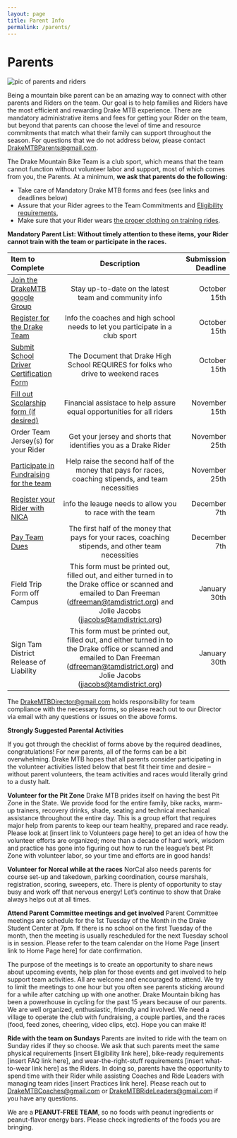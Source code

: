 ```yaml
---
layout: page
title: Parent Info
permalink: /parents/
---
```

# Parents

![pic of parents and riders]({{site.baseurl}}/images/parents-riders.jpg)

Being a mountain bike parent can be an amazing way to connect with other parents and Riders on the team.  Our goal is to help families and Riders have the most efficient and rewarding Drake MTB experience.  There are mandatory administrative items and fees for getting your Rider on the team, but beyond that parents can choose the level of time and resource commitments that match what their family can support throughout the season.  For questions that we do not address below, please contact <DrakeMTBParents@gmail.com>.

The Drake Mountain Bike Team is a club sport, which means that the team cannot function without volunteer labor and support, most of which comes from you, the Parents.  At a minimum, **we ask that parents do the following:**

 * Take care of Mandatory Drake MTB forms and fees (see links and deadlines below)
 *  Assure that your Rider agrees to the Team Commitments and [Eligibility requirements]({{site.baseurl}}/eligibility),
 *  Make sure that your Rider wears [the proper clothing on training rides]({{site.baseurl}}/images/what_to_wear_v2.pdf).  


**Mandatory Parent List: Without timely attention to these items, your Rider cannot train with the team or participate in the races.**

| Item to Complete  | Description  | Submission Deadline |
|:------------- |:---------------:| -------------:|
| [Join the DrakeMTB google Group](https://docs.google.com/forms/d/e/1FAIpQLScCDynLJepyBTFAzqfZI9dTpCWTGCgzkQdhY0TSY6LIkXKXKg/viewform) | Stay up-to-date on the latest team and community info |         October 15th |
| [Register for the Drake Team](https://docs.google.com/forms/d/e/1FAIpQLSeeRteOoGFZ9LBc6l9TrZnWuFevB70yp5xl9nxQIs3ugJve-w/viewform)     | Info the coaches and high school needs to let you participate in a club sport | October 15th |
| [Submit School Driver Certification Form](http://www.tamdistrict.org/cms/lib8/CA01000875/Centricity/Domain/325/E3541.1_Rev_073007.pdf) | The Document that Drake High School REQUIRES for folks who drive to weekend races | October 15th |
| [Fill out Scolarship form (if desired)](https://docs.google.com/forms/d/e/1FAIpQLSdd3IXLRt7DjZA4b9HYtpFRuBuZxHeauVNy6z78pcf1DUENLg/viewform) | Financial assistace to help assure equal opportunities for all riders |  November 15th |
| Order Team Jersey(s) for your Rider | Get your jersey and shorts that identifies you as a Drake Rider | November 25th |
| [Participate in Fundraising for the team](https://docs.google.com/forms/d/e/1FAIpQLSeC3NrhYtwYJ044HFWuzhUFuL3G3GYCEl7F-FgB11odD1TEjA/viewform) | Help raise the second half of the money that pays for races, coaching stipends, and team necessities | November 25th |
| [Register your Rider with NICA](https://pitzone.nationalmtb.org/riders) | info the leauge needs to allow you to race with the team |            December 7th |
| [Pay Team Dues](https://docs.google.com/forms/d/e/1FAIpQLSdGmI-vk2ad8dLRt2BA0XTWm1Cj1EHjzog01pnGqr3qLIEOgA/viewform ) | The first half of the money that pays for your races, coaching stipends, and other team necessities | December 7th |
| Field Trip Form off Campus | This form must be printed out, filled out, and either turned in to the Drake office or scanned and emailed to Dan Freeman (dfreeman@tamdistrict.org) and Jolie Jacobs  (jjacobs@tamdistrict.org) | January 30th |
| Sign Tam District Release of Liability | This form must be printed out, filled out, and either turned in to the Drake office or scanned and emailed to Dan Freeman (dfreeman@tamdistrict.org) and Jolie Jacobs  (jjacobs@tamdistrict.org) |            January 30th |

The <DrakeMTBDirector@gmail.com> holds responsibility for team compliance with the necessary forms, so please reach out to our Director via email with any questions or issues on the above forms.

**Strongly Suggested Parental Activities**

If you got through the checklist of forms above by the required deadlines, congratulations!  For new parents, all of the forms can be a bit overwhelming.  Drake MTB hopes that all parents consider participating in the volunteer activities listed below that best fit their time and desire – without parent volunteers, the team activities and races would literally grind to a dusty halt.

**Volunteer for the Pit Zone**
Drake MTB prides itself on having the best Pit Zone in the State. We provide food for the entire family, bike racks, warm-up trainers, recovery drinks, shade, seating and technical mechanical assistance throughout the entire day.  This is a group effort that requires major help from parents to keep our team healthy, prepared and race ready.  Please look at  [insert link to Volunteers page here] to get an idea of how the volunteer efforts are organized; more than a decade of hard work, wisdom and practice has gone into figuring out how to run the league’s best Pit Zone with volunteer labor, so your time and efforts are in good hands!

**Volunteer for Norcal while at the races**
NorCal also needs parents for course set-up and takedown, parking coordination, course marshals, registration, scoring, sweepers, etc.  There is plenty of opportunity to stay busy and work off that nervous energy! Let’s continue to show that Drake always helps out at all times.  

**Attend Parent Committee meetings and get involved**
Parent Committee meetings are schedule for the 1st Tuesday of the Month in the Drake Student Center at 7pm. If there is no school on the first Tuesday of the month, then the meeting is usually rescheduled for the next Tuesday school is in session. Please refer to the team calendar on the Home Page [insert link to Home Page here] for date confirmation.

The purpose of the meetings is to create an opportunity to share news about upcoming events, help plan for those events and get involved to help support team activities. All are welcome and encouraged to attend. We try to limit the meetings to one hour but you often see parents sticking around for a while after catching up with one another. Drake Mountain biking has been a powerhouse in cycling for the past 15 years because of our parents.  We are well organized, enthusiastic, friendly and involved.  We need a village to operate the club with fundraising, a couple parties, and the races (food, feed zones, cheering, video clips, etc). Hope you can make it!

**Ride with the team on Sundays**
Parents are invited to ride with the team on Sunday rides if they so choose.  We ask that such parents meet the same physical requirements [insert Eligibility link here], bike-ready requirements [insert FAQ link here], and wear-the-right-stuff requirements [insert what-to-wear link here] as the Riders.  In doing so, parents have the opportunity to spend time with their Rider while assisting Coaches and Ride Leaders with managing team rides [insert Practices link here].  Please reach out to <DrakeMTBCoaches@gmail.com> or <DrakeMTBRideLeaders@gmail.com> if you have any questions.

We are a **PEANUT-FREE TEAM**, so no foods with peanut ingredients or peanut-flavor energy bars. Please check ingredients of the foods you are bringing.
